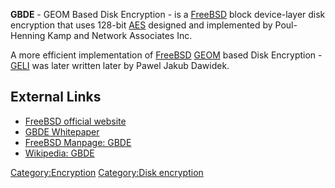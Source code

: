 **GBDE** - GEOM Based Disk Encryption - is a
[FreeBSD](FreeBSD "wikilink") block device-layer disk encryption that
uses 128-bit [AES](AES "wikilink") designed and implemented by
Poul-Henning Kamp and Network Associates Inc.

A more efficient implementation of [FreeBSD](FreeBSD "wikilink")
[GEOM](GEOM "wikilink") based Disk Encryption - [GELI](GELI "wikilink")
was later written later by Pawel Jakub Dawidek.

## External Links

- [FreeBSD official website](http://www.freebsd.org)
- [GBDE Whitepaper](http://phk.freebsd.dk/pubs/bsdcon-03.gbde.paper.pdf)
- [FreeBSD Manpage:
  GBDE](http://www.freebsd.org/cgi/man.cgi?query=gbde&apropos=0&sektion=8&manpath=FreeBSD+6.2-RELEASE&format=html)
- [Wikipedia: GBDE](http://en.wikipedia.org/wiki/GBDE)

[Category:Encryption](Category:Encryption "wikilink") [Category:Disk
encryption](Category:Disk_encryption "wikilink")